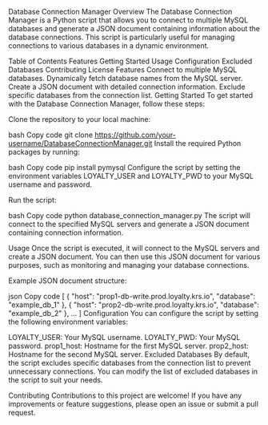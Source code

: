 Database Connection Manager
Overview
The Database Connection Manager is a Python script that allows you to connect to multiple MySQL databases and generate a JSON document containing information about the database connections. This script is particularly useful for managing connections to various databases in a dynamic environment.

Table of Contents
Features
Getting Started
Usage
Configuration
Excluded Databases
Contributing
License
Features
Connect to multiple MySQL databases.
Dynamically fetch database names from the MySQL server.
Create a JSON document with detailed connection information.
Exclude specific databases from the connection list.
Getting Started
To get started with the Database Connection Manager, follow these steps:

Clone the repository to your local machine:

bash
Copy code
git clone https://github.com/your-username/DatabaseConnectionManager.git
Install the required Python packages by running:

bash
Copy code
pip install pymysql
Configure the script by setting the environment variables LOYALTY_USER and LOYALTY_PWD to your MySQL username and password.

Run the script:

bash
Copy code
python database_connection_manager.py
The script will connect to the specified MySQL servers and generate a JSON document containing connection information.

Usage
Once the script is executed, it will connect to the MySQL servers and create a JSON document. You can then use this JSON document for various purposes, such as monitoring and managing your database connections.

Example JSON document structure:

json
Copy code
[
    {
        "host": "prop1-db-write.prod.loyalty.krs.io",
        "database": "example_db_1"
    },
    {
        "host": "prop2-db-write.prod.loyalty.krs.io",
        "database": "example_db_2"
    },
    ...
]
Configuration
You can configure the script by setting the following environment variables:

LOYALTY_USER: Your MySQL username.
LOYALTY_PWD: Your MySQL password.
prop1_host: Hostname for the first MySQL server.
prop2_host: Hostname for the second MySQL server.
Excluded Databases
By default, the script excludes specific databases from the connection list to prevent unnecessary connections. You can modify the list of excluded databases in the script to suit your needs.

Contributing
Contributions to this project are welcome! If you have any improvements or feature suggestions, please open an issue or submit a pull request.